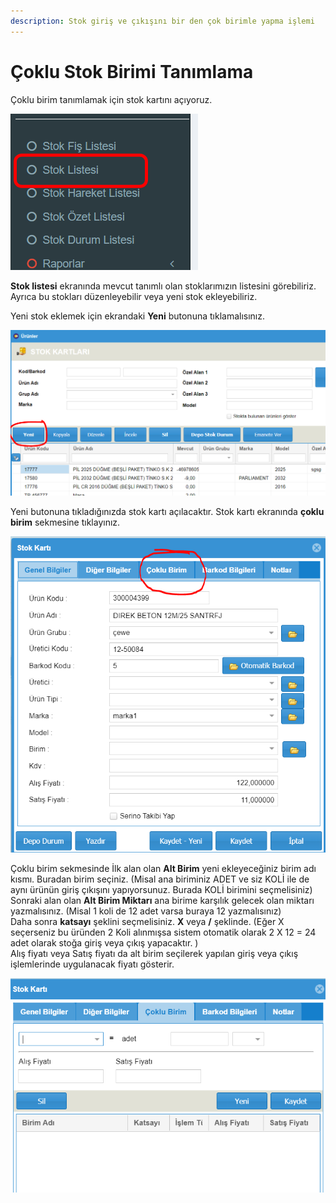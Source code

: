 ```yaml
---
description: Stok giriş ve çıkışını bir den çok birimle yapma işlemi
---
```


# Çoklu Stok Birimi Tanımlama

Çoklu birim tanımlamak için stok kartını açıyoruz.

![](<../../.gitbook/assets/image (63).png>)

**Stok listesi** ekranında mevcut tanımlı olan stoklarımızın listesini görebiliriz. Ayrıca bu stokları düzenleyebilir veya yeni stok ekleyebiliriz.

Yeni stok eklemek için ekrandaki **Yeni** butonuna tıklamalısınız.&#x20;

![Stok Listesi ekranı](<../../.gitbook/assets/image (4).png>)

Yeni butonuna tıkladığınızda stok kartı açılacaktır. Stok kartı ekranında **çoklu birim** sekmesine tıklayınız.&#x20;

![](<../../.gitbook/assets/image (64).png>)

Çoklu birim sekmesinde İlk alan olan **Alt Birim** yeni ekleyeceğiniz birim adı kısmı. Buradan birim seçiniz. (Misal ana biriminiz ADET ve siz KOLİ ile de aynı ürünün giriş çıkışını yapıyorsunuz. Burada KOLİ birimini seçmelisiniz)\
Sonraki alan olan **Alt Birim Miktarı** ana birime karşılık gelecek olan miktarı yazmalısınız. (Misal 1 koli de 12 adet varsa buraya 12 yazmalısınız)\
Daha sonra **katsayı** şeklini seçmelisiniz. **X** veya **/** şeklinde. (Eğer X seçerseniz bu üründen 2 Koli alınmışsa sistem otomatik olarak 2 X 12 = 24 adet olarak stoğa giriş veya çıkış yapacaktır. )\
Alış fiyatı veya Satış fiyatı da alt birim seçilerek yapılan giriş veya çıkış işlemlerinde uygulanacak fiyatı gösterir.&#x20;

![](<../../.gitbook/assets/image (65).png>)

